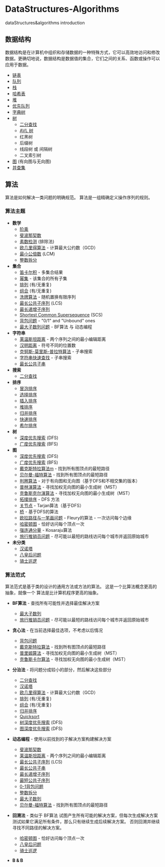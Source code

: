 # DataStructures-Algorithms
dataStructures&amp;algorithms introduction

## 数据结构

数据结构是在计算机中组织和存储数据的一种特殊方式，它可以高效地访问和修改数据。更确切地说，数据结构是数据值的集合，它们之间的关系、函数或操作可以应用于数据。

* [链表](./linked-list)
* [队列](./queue)
* [栈](./stack)
* [哈希表](./hash-table)
* [堆](./heap)
* [优先队列](./priority-queue)
* [字典树](./trie)
* [树](./tree)
    * [二分查找](./binary-search-tree)
    * [AVL 树](./avl-tree)
    * 红黑树
    * 后缀树
    * 线段树 或 间隔树
    * 二叉索引树
* [图](./graph) (有向图与无向图)
* [并查集](./disjoint-set)

## 算法

算法是如何解决一类问题的明确规范。 算法是一组精确定义操作序列的规则。

### 算法主题

* **数学**
  * [阶乘](./factorial)
  * [斐波那契数](./fibonacci)
  * [素数检测](./primality-test) (排除法)
  * [欧几里得算法](./euclidean-algorithm) - 计算最大公约数（GCD）
  * [最小公倍数](./least-common-multiple) (LCM)
  * [整数拆分](./integer-partition)
* **集合**
  * [笛卡尔积](./cartesian-product) - 多集合结果
  * [幂集](./power-set) - 该集合的所有子集
  * [排列](./permutations) (有/无重复)
  * [组合](./combinations) (有/无重复)
  * [洗牌算法](./fisher-yates) - 随机置换有限序列
  * [最长公共子序列](./longest-common-subsequnce) (LCS)
  * [最长递增子序列](./longest-increasing-subsequence)
  * [Shortest Common Supersequence](./shortest-common-supersequence) (SCS)
  * [背包问题](./knapsack-problem) - "0/1" and "Unbound" ones
  * [最大子数列问题](./maximum-subarray) - BF算法 与 动态编程
* **字符串**
  * [莱温斯坦距离](./levenshtein-distance) - 两个序列之间的最小编辑距离
  * [汉明距离](./hamming-distance) - 符号不同的位置数
  * [克努斯-莫里斯-普拉特算法](./knuth-morris-pratt) - 子串搜索
  * [字符串快速查找](./rabin-karp) - 子串搜索
  * [最长公共子串](./longest-common-substring)
* **搜索**
  * [二分查找](./binary-search)
* **排序**
  * [冒泡排序](./bubble-sort)
  * [选择排序](./selection-sort)
  * [插入排序](./insertion-sort)
  * [堆排序](./heap-sort)
  * [归并排序](./merge-sort)
  * [快速排序](./quick-sort)
  * [希尔排序](./shell-sort)
* **树**  
  * [深度优先搜索](./depth-first-search) (DFS)
  * [广度优先搜索](./breadth-first-search) (BFS)
* **图**
  * [深度优先搜索](./depth-first-search) (DFS)
  * [广度优先搜索](./breadth-first-search) (BFS)
  * [戴克斯特拉算法m](./dijkstra) - 找到所有图顶点的最短路径
  * [贝尔曼-福特算法](./bellman-ford) - 找到所有图顶点的最短路径
  * [判圈算法](./detect-cycle) - 对于有向图和无向图（基于DFS和不相交集的版本）
  * [普林演算法](./prim) - 寻找加权无向图的最小生成树（MST）
  * [克鲁斯克尔演算法](./kruskal) - 寻找加权无向图的最小生成树（MST）
  * [拓撲排序](./topological-sorting) - DFS 方法
  * [关节点](./articulation-points) - Tarjan算法（基于DFS）
  * [桥](./bridges) - 基于DFS的算法
  * [欧拉路径与一笔画问题](./eulerian-path) - Fleury的算法 - 一次访问每个边缘
  * [哈密顿图](./hamiltonian-cycle) - 恰好访问每个顶点一次
  * [强连通分量](./strongly-connected-components) - Kosaraju算法
  * [旅行推销员问题](./travelling-salesman) - 尽可能以最短的路线访问每个城市并返回原始城市
* **未分类**  
  * [汉诺塔](./hanoi-tower)
  * [八皇后问题](./n-queens)
  * [骑士巡逻](./knight-tour)

### 算法范式

算法范式是基于类的设计的通用方法或方法的算法。 这是一个比算法概念更高的抽象，就像一个
算法是比计算机程序更高的抽象。

* **BF算法** - 查找所有可能性并选择最佳解决方案
  * [最大子数列](https://github.com/trekhleb/javascript-algorithms/tree/master/src/algorithms/sets/maximum-subarray)
  * [旅行推销员问题](https://github.com/trekhleb/javascript-algorithms/tree/master/src/algorithms/graph/travelling-salesman) - 尽可能以最短的路线访问每个城市并返回原始城市

* **贪心法** - 在当前选择最佳选项，不考虑以后情况
  * [背包问题](https://github.com/trekhleb/javascript-algorithms/tree/master/src/algorithms/sets/knapsack-problem)
  * [戴克斯特拉算法](https://github.com/trekhleb/javascript-algorithms/tree/master/src/algorithms/graph/dijkstra) - 找到所有图顶点的最短路径
  * [普里姆算法](https://github.com/trekhleb/javascript-algorithms/tree/master/src/algorithms/graph/prim) - 寻找加权无向图的最小生成树（MST）
  * [克鲁斯卡尔算法](https://github.com/trekhleb/javascript-algorithms/tree/master/src/algorithms/graph/kruskal) - 寻找加权无向图的最小生成树（MST）
* **分治法** - 将问题分成较小的部分，然后解决这些部分
  * [二分查找](https://github.com/trekhleb/javascript-algorithms/tree/master/src/algorithms/search/binary-search)
  * [汉诺塔](https://github.com/trekhleb/javascript-algorithms/tree/master/src/algorithms/uncategorized/hanoi-tower)
  * [欧几里得算法](https://github.com/trekhleb/javascript-algorithms/tree/master/src/algorithms/math/euclidean-algorithm) - 计算最大公约数（GCD）
  * [排列](https://github.com/trekhleb/javascript-algorithms/tree/master/src/algorithms/sets/permutations) (有/无重复)
  * [组合](https://github.com/trekhleb/javascript-algorithms/tree/master/src/algorithms/sets/combinations) (有/无重复)
  * [归并排序](https://github.com/trekhleb/javascript-algorithms/tree/master/src/algorithms/sorting/merge-sort)
  * [Quicksort](https://github.com/trekhleb/javascript-algorithms/tree/master/src/algorithms/sorting/quick-sort)
  * [树深度优先搜索](https://github.com/trekhleb/javascript-algorithms/tree/master/src/algorithms/tree/depth-first-search) (DFS)
  * [图深度优先搜索](https://github.com/trekhleb/javascript-algorithms/tree/master/src/algorithms/graph/depth-first-search) (DFS)
* **动态编程** - 使用以前找到的子解决方案构建解决方案
  * [斐波那契数](https://github.com/trekhleb/javascript-algorithms/tree/master/src/algorithms/math/fibonacci)
  * [莱温斯坦距离](https://github.com/trekhleb/javascript-algorithms/tree/master/src/algorithms/string/levenshtein-distance) - 两个序列之间的最小编辑距离
  * [最长公共子序列](https://github.com/trekhleb/javascript-algorithms/tree/master/src/algorithms/sets/longest-common-subsequnce) (LCS)
  * [最长公共子串](https://github.com/trekhleb/javascript-algorithms/tree/master/src/algorithms/string/longest-common-substring)
  * [最长递增子序列](https://github.com/trekhleb/javascript-algorithms/tree/master/src/algorithms/sets/longest-increasing-subsequence)
  * [最短公共子序列](https://github.com/trekhleb/javascript-algorithms/tree/master/src/algorithms/sets/shortest-common-supersequence)
  * [0-1背包问题](https://github.com/trekhleb/javascript-algorithms/tree/master/src/algorithms/sets/knapsack-problem)
  * [整数拆分](https://github.com/trekhleb/javascript-algorithms/tree/master/src/algorithms/math/integer-partition)
  * [最大子数列](https://github.com/trekhleb/javascript-algorithms/tree/master/src/algorithms/sets/maximum-subarray)
  * [贝尔曼-福特算法](https://github.com/trekhleb/javascript-algorithms/tree/master/src/algorithms/graph/bellman-ford) - 找到所有图顶点的最短路径
* **回溯法** - 类似于 BF算法 试图产生所有可能的解决方案，但每次生成解决方案测试如果它满足所有条件，那么只有继续生成后续解决方案。 否则回溯并继续寻找不同路径的解决方案。
  * [哈密顿图](https://github.com/trekhleb/javascript-algorithms/tree/master/src/algorithms/graph/hamiltonian-cycle) - 恰好访问每个顶点一次
  * [八皇后问题](https://github.com/trekhleb/javascript-algorithms/tree/master/src/algorithms/uncategorized/n-queens)
  * [骑士巡逻](https://github.com/trekhleb/javascript-algorithms/tree/master/src/algorithms/uncategorized/knight-tour)
* **B & B**
